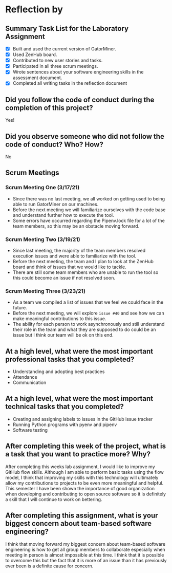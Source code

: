 # Reflection by

## Summary Task List for the Laboratory Assignment

- [x] Built and used the current version of GatorMiner.
- [x] Used ZenHub board.
- [x] Contributed to new user stories and tasks.
- [x] Participated in all three scrum meetings.
- [x] Wrote sentences about your software engineering skills in the assessment document.
- [x] Completed all writing tasks in the reflection document

## Did you follow the code of conduct during the completion of this project?

Yes!

## Did you observe someone who did not follow the code of conduct? Who? How?

No

## Scrum Meetings

### Scrum Meeting One (3/17/21)

- Since there was no last meeting, we all worked on getting used to being able to run GatorMiner on our machines.
- Before the next meeting we will familiarize ourselves with the code base and understand further how to execute the tool.
- Some errors have occurred regarding the Pipenv.lock file for a lot of the team members, so this may be an obstacle moving forward.

### Scrum Meeting Two (3/19/21)

- Since last meeting, the majority of the team members resolved execution issues and were able to familiarize with the tool.
- Before the next meeting, the team and I plan to look at the ZenHub board and think of issues that we would like to tackle.
- There are still some team members who are unable to run the tool so this could become an issue if not resolved soon.

### Scrum Meeting Three (3/23/21)

- As a team we compiled a list of issues that we feel we could face in the future.
- Before the next meeting, we will explore `issue #40` and see how we can make meaningful contributions to this issue.
- The ability for each person to work asynchronously and still understand their role in the team and what they are supposed to do could be an issue but I think our team will be ok on this end.

## At a high level, what were the most important professional tasks that you completed?

- Understanding and adopting best practices
- Attendance
- Communication

## At a high level, what were the most important technical tasks that you completed?

- Creating and assigning labels to issues in the GitHub issue tracker
- Running Python programs with pyenv and pipenv
- Software testing

## After completing this week of the project, what is a task that you want to practice more? Why?

After completing this weeks lab assignment, I would like to improve my GitHub flow skills. Although I am able to perform basic tasks using the flow model, I think that improving my skills with this technology will ultimately allow my contributions to projects to be even more meaningful and helpful. This semester I have been shown the importance of good organization when developing and contributing to open source software so it is definitely a skill that I will continue to work on bettering.

## After completing this assignment, what is your biggest concern about team-based software engineering?

I think that moving forward my biggest concern about team-based software engineering is how to get all group members to collaborate especially when meeting in person is almost impossible at this time. I think that it is possible to overcome this but the fact that it is more of an issue than it has previously ever been is a definite cause for concern.
